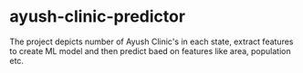 # ayush-clinic-predictor
The project depicts number of Ayush Clinic's in each state, extract features to create ML model and then predict baed on features like area, population etc.
